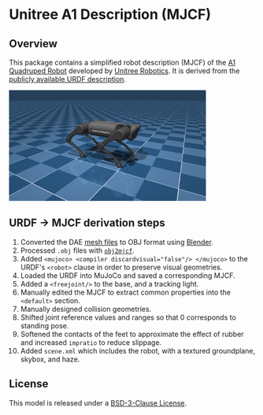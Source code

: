 # Unitree A1 Description (MJCF)

## Overview

This package contains a simplified robot description (MJCF) of the [A1 Quadruped
Robot](https://www.unitree.com/products/a1/) developed by [Unitree
Robotics](https://www.unitree.com/). It is derived from the [publicly available
URDF
description](https://github.com/unitreerobotics/unitree_mujoco/tree/main/data/a1/urdf).

<p float="left">
  <img src="a1.png" width="400">
</p>

## URDF → MJCF derivation steps

1. Converted the DAE [mesh
   files](https://github.com/unitreerobotics/unitree_mujoco/tree/main/data/a1/meshes)
to OBJ format using [Blender](https://www.blender.org/).
2. Processed `.obj` files with [`obj2mjcf`](https://github.com/kevinzakka/obj2mjcf).
3. Added `<mujoco> <compiler discardvisual="false"/> </mujoco>` to the URDF's
   `<robot>` clause in order to preserve visual geometries.
4. Loaded the URDF into MuJoCo and saved a corresponding MJCF.
5. Added a `<freejoint/>` to the base, and a tracking light.
6. Manually edited the MJCF to extract common properties into the `<default>` section.
7. Manually designed collision geometries.
8. Shifted joint reference values and ranges so that 0 corresponds to standing pose.
9. Softened the contacts of the feet to approximate the effect of rubber and
   increased `impratio` to reduce slippage.
10. Added `scene.xml` which includes the robot, with a textured groundplane, skybox, and haze.

## License

This model is released under a [BSD-3-Clause License](LICENSE).
